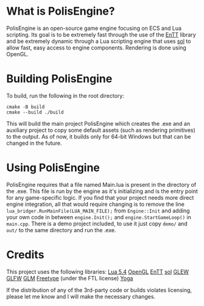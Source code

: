 # What is PolisEngine?
PolisEngine is an open-source game engine focusing on ECS and Lua scripting. Its goal is to be extremely fast through the use of the [EnTT](https://github.com/skypjack/entt) library and be extremely dynamic through a Lua scripting engine that uses [sol](https://github.com/ThePhD/sol2) to allow fast, easy access to engine components. Rendering is done using OpenGL.

# Building PolisEngine
To build, run the following in the root directory:

    cmake -B build
    cmake --build ./build
This will build the main project PolisEngine which creates the .exe and an auxiliary project to copy some default assets (such as rendering primitives) to the output. As of now, it builds only for 64-bit Windows but that can be changed in the future.

# Using PolisEngine
PolisEngine requires that a file named Main.lua is present in the directory of the .exe. This file is run by the engine as it's initializing and is the entry point for any game-specific logic.
If you find that your project needs more direct engine integration, all that would require changing is to remove the line `lua_bridger.RunMainFile(LUA_MAIN_FILE);` from `Engine::Init` and adding your own code in between `engine.Init();` and `engine.StartGameLoop()` in `main.cpp`.
There is a demo project included, to use it just copy `demo/` and `out/` to the same directory and run the .exe.
# Credits
This project uses the following libraries:
[Lua 5.4](https://www.lua.org/home.html)
[OpenGL](https://www.khronos.org/)
[EnTT](https://github.com/skypjack/entt)
[sol](https://github.com/ThePhD/sol2)
[GLEW](http://glew.sourceforge.net/)
[GLFW](https://www.glfw.org/)
[GLM](https://github.com/g-truc/glm)
[Freetype](https://www.freetype.org/) (under the FTL license)
[Yoga](https://github.com/facebook/yoga)

If the distribution of any of the 3rd-party code or builds violates licensing, please let me know and I will make the necessary changes.